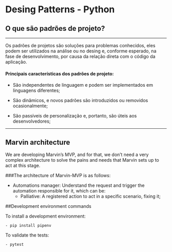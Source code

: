 # Desing  Patterns - Python

## O que são padrões de projeto?

---
Os padrões de projetos são soluções para problemas conhecidos, eles podem ser utilizados
na análise ou no desing e, conforme esperado, na fase de desenvolvimento, por causa da relação direta com o código da aplicação.

#### Principais características dos padrões de projeto:
- São independentes de linguagem e podem ser implementados em linguagens diferentes;

- São dinâmicos, e novos padrões são introduzidos ou removidos ocasionalmente;

- São passíveis de personalização e, portanto, são úteis aos desenvolvedores;
---
## Marvin architecture
We are developing Marvin’s MVP, and for that, we don’t need a very complex architecture to solve the
pains and needs that Marvin sets up to act at this stage.

###The architecture of Marvin-MVP is as follows:

- Automations manager: Understand the request and trigger the automation responsible for it, which can be:
  - Palliative: A registered action to act in a specific scenario, fixing it;

##Development environment commands

To install a development environment:
```console
- pip install pipenv 
```

To validate the tests:
```console
- pytest
```
